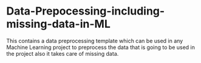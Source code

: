 # Data-Prepocessing-including-missing-data-in-ML
This contains a data preprocessing template which can be used in any Machine Learning project to preprocess the data that is going to be used in the project also it takes care of missing data.
